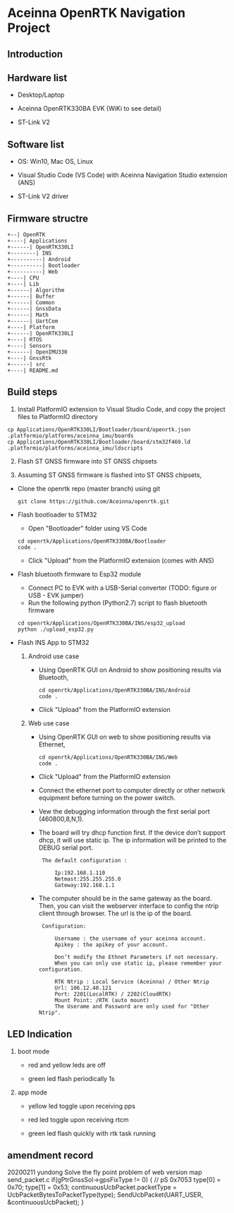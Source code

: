 # Aceinna OpenRTK Navigation Project

## Introduction



## Hardware list

- Desktop/Laptop

- Aceinna OpenRTK330BA EVK (WiKi to see detail)

- ST-Link V2

  

## Software list

- OS: Win10, Mac OS, Linux

- Visual Studio Code (VS Code) with Aceinna Navigation Studio extension (ANS)

- ST-Link V2 driver

  

## Firmware structre

```
+--| OpenRTK
+----| Applications
+------| OpenRTK330LI
+--------| INS
+----------| Android
+----------| Bootloader
+----------| Web
+----| CPU
+----| Lib
+------| Algorithm
+------| Buffer
+------| Common
+------| GnssData
+------| Math
+------| UartCom
+----| Platform
+------| OpenRTK330LI
+----| RTOS
+----| Sensors
+------| OpenIMU330
+----| GnssRtk
+------| src
+----| README.md
```



## Build steps

1.  Install PlatformIO extension to Visual Studio Code, and copy the project files to PlatformIO directory

   ```
   cp Applications/OpenRTK330LI/Bootloader/board/openrtk.json .platformio/platforms/aceinna_imu/boards
   cp Applications/OpenRTK330LI/Bootloader/board/stm32f469.ld .platformio/platforms/aceinna_imu/ldscripts
   ```

   

2. Flash ST GNSS firmware into ST GNSS chipsets

   

3. Assuming ST GNSS firmware is flashed into ST GNSS chipsets, 

- Clone the openrtk repo (master branch) using git

  ```
  git clone https://github.com/Aceinna/openrtk.git
  ```

- Flash bootloader to STM32

  - Open "Bootloader" folder using VS Code

  ```
  cd openrtk/Applications/OpenRTK330BA/Bootloader
  code .
  ```

  - Click "Upload" from the PlatformIO extension (comes with ANS)

- Flash bluetooth firmware to Esp32 module

  - Connect PC to EVK with a USB-Serial converter (TODO: figure or USB - EVK jumper)
  - Run the following python (Python2.7) script to flash bluetooth firmware

  ```
  cd openrtk/Applications/OpenRTK330BA/INS/esp32_upload
  python ./upload_esp32.py
  ```

- Flash INS App to STM32 

  1. Android use case

     - Using OpenRTK GUI on Android to show positioning results via Bluetooth, 

        ```
        cd openrtk/Applications/OpenRTK330BA/INS/Android
        code .
        ```

     - Click "Upload" from the PlatformIO extension

  2. Web use case

     - Using OpenRTK GUI on web to show positioning results via Ethernet, 

        ```
        cd openrtk/Applications/OpenRTK330BA/INS/Web
        code .
        ```

     - Click "Upload" from the PlatformIO extension    
     
     - Connect the ethernet port to computer directly or other network equipment before turning on the power switch.
     
     - Vew the debugging information through the first serial port (460800,8,N,1).
     
     - The board will try dhcp function first. If the device don’t support dhcp, it will use static ip. The ip information will be printed to the DEBUG serial port.

			The default configuration :

				Ip:192.168.1.110
				Netmast:255.255.255.0
				Gateway:192.168.1.1
		  
     - The computer should be in the same gateway as the board. Then, you can visit the webserver interface to config the ntrip client through browser. The url is the ip of the board.
     
			Configuration:
		  
				Username : the username of your aceinna account.
				Apikey : the apikey of your account.
					
				Don’t modify the Ethnet Parameters if not necessary.
				When you can only use static ip, please remember your configuration.
					
				RTK Ntrip : Local Service (Aceinna) / Other Ntrip
				Url: 106.12.40.121
				Port: 2201(LocalRTK) / 2202(CloudRTK)
				Mount Point: /RTK (auto mount)
				The Userame and Password are only used for "Other Ntrip".

  

## LED Indication

1. boot mode

	- red and yellow leds are off
	
	- green led flash periodically 1s
	
2. app mode

	- yellow led toggle upon receiving pps
	
	- red led toggle upon receiving rtcm

	- green led flash quickly with rtk task running

## amendment record
20200211 yundong
   Solve the fly point problem of web version map
      send_packet.c 
      if(gPtrGnssSol->gpsFixType != 0)
      {
         // pS 0x7053
         type[0] = 0x70;
         type[1] = 0x53;
         continuousUcbPacket.packetType = UcbPacketBytesToPacketType(type);
         SendUcbPacket(UART_USER, &continuousUcbPacket);
      }
	